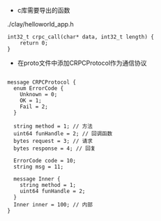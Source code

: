 - c库需要导出的函数

./clay/helloworld_app.h
```
int32_t crpc_call(char* data, int32_t length) {
    return 0;
}

```

- 在proto文件中添加CRPCProtocol作为通信协议

```

message CRPCProtocol {
  enum ErrorCode {
    Unknown = 0;
    OK = 1;
    Fail = 2;
  }

  string method = 1; // 方法
  uint64 funHandle = 2; // 回调函数
  bytes request = 3; // 请求
  bytes response = 4; // 回复

  ErrorCode code = 10;
  string msg = 11;
  
  message Inner {
    string method = 1;
    uint64 funHandle = 2;
  }
  Inner inner = 100; // 内部
}

```
